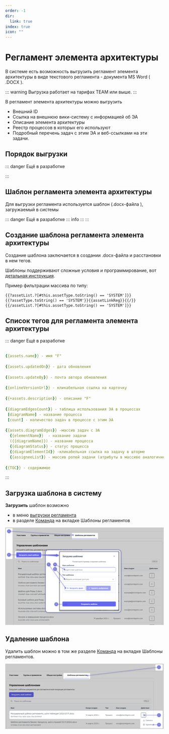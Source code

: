 ```yaml
---
order: -1
dir:
  link: true
index: true
icon: ""
---
```


# Регламент элемента архитектуры

В системе есть возможность выгрузить регламент элемента архитектуры в виде текстового регламента - документа MS Word ( .DOCX ).

::: warning
Выгрузка работает на тарифах TEAM или выше. 
:::

В регламент элемента архитектуры можно выгрузить
- Внешний ID
- Ссылка на внешнюю вики-систему с информацией об ЭА 
- Описание элемента архитектуры
- Реестр процессов в которых его используют
- Подробный перечень задач с этим ЭА и веб-ссылками на эти задачи.




## Порядок выгрузки

::: danger Ещё в разработке

:::


## Шаблон регламента элемента архитектуры
Для выгрузки регламента используется шаблон (.docx-файла ), загружаемый в системы

::: danger Ещё в разработке
::: info
:::
:::

## Создание шаблона регламента элемента архитектуры

Создание шаблона заключается в создании .docx-файла и расстановки в нем тегов.

Шаблоны поддерживают сложные условия и программирование, вот [детальная инструкция](https://deepoove-com.translate.goog/poi-tl/?_x_tr_sl=uk&_x_tr_tl=ru&_x_tr_hl=ru&_x_tr_pto=wapp#_spring%E8%A1%A8%E8%BE%BE%E5%BC%8F).

Пример фильтрации массива по типу:

```
{{?assetList.?[#this.assetType.toString() == 'SYSTEM']}}
{{?assetType.toString() == 'SYSTEM'}}{{assetLinkReg}}{{/}}
{{/assetList.?[#this.assetType.toString() == 'SYSTEM']}}
```


## Список тегов для регламента элемента архитектуры

::: danger Ещё в разработке

```yml

{{assets.name}} - имя "F"

{{assets.updatedOn}} - дата обновления

{{assets.updateBy}} - почта автора обновления

{{onlineVersionUrl}} - кликабельная ссылка на карточку

{{+assets.description}} - описание "F"

{{diagramEdgesCount}} - таблица использования ЭА в процессах
 [diagramName] - название процесса
 [count] - количество задач в процессе с этим ЭА

{{assets.diagramEdges}} -массив задач с ЭА
  {{elementName}}  - название задачи
  ({{diagramName}}) - название процесса
  {{diagramStatus}} - статус процесса
  {{diagramElementId}} -кликабельная ссылка на задачу в шторме
  {{assigneeList}} - массив ролей задачи (атрибуты в массиве аналогично из раздела про процесс)

{{TOC}} - содержимое
```
:::


## Загрузка шаблона в систему

**Загрузить** шаблон возможно 
- в меню [выгрузки регламента](#порядок-выгрузки)
- в разделе [Команда](https://stormbpmn.com/app/team/regulation) на вкладке Шаблоны регламентов

![image](template-reglament_import.png)

## Удаление шаблона
Удалить шаблон можно в том же разделе [Команда](https://stormbpmn.com/app/team/regulation) на вкладке Шаблоны регламентов.

![image](template-reglament_delete.png)